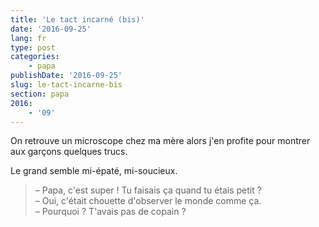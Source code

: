 ```yaml
---
title: 'Le tact incarné (bis)'
date: '2016-09-25'
lang: fr
type: post
categories:
    - papa
publishDate: '2016-09-25'
slug: le-tact-incarne-bis
section: papa
2016:
    - '09'
---
```


On retrouve un microscope chez ma mère alors j'en profite pour montrer aux garçons quelques trucs.

<!--more-->

Le grand semble mi-épaté, mi-soucieux.

> – Papa, c'est super ! Tu faisais ça quand tu étais petit ?  
> – Oui, c'était chouette d'observer le monde comme ça.  
> – Pourquoi ? T'avais pas de copain ?